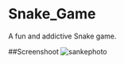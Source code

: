 # Snake_Game
A fun and addictive Snake game.

##Screenshoot
![sankephoto](https://github.com/user-attachments/assets/e6221414-93a8-491c-9090-29fad5852d8c)



